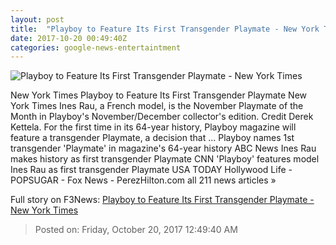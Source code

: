 ```yaml
---
layout: post
title:  "Playboy to Feature Its First Transgender Playmate - New York Times"
date: 2017-10-20 00:49:40Z
categories: google-news-entertaintment
---
```


![Playboy to Feature Its First Transgender Playmate - New York Times](https://static01.nyt.com/images/2017/10/20/us/-20xp-transplaymate1/-20xp-transplaymate1-facebookJumbo.jpg)

New York Times Playboy to Feature Its First Transgender Playmate New York Times Ines Rau, a French model, is the November Playmate of the Month in Playboy's November/December collector's edition. Credit Derek Kettela. For the first time in its 64-year history, Playboy magazine will feature a transgender Playmate, a decision that ... Playboy names 1st transgender 'Playmate' in magazine's 64-year history ABC News Ines Rau makes history as first transgender Playmate CNN 'Playboy' features model Ines Rau as first transgender Playmate USA TODAY Hollywood Life - POPSUGAR - Fox News - PerezHilton.com all 211 news articles »


Full story on F3News: [Playboy to Feature Its First Transgender Playmate - New York Times](http://www.f3nws.com/n/33veYH)

> Posted on: Friday, October 20, 2017 12:49:40 AM
